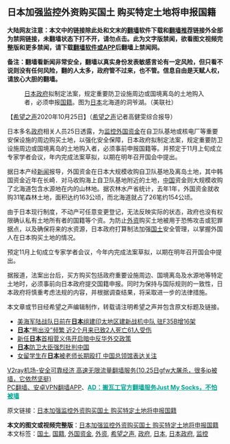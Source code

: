  <h2>日本加强监控外资购买国土 购买特定土地将申报国籍</h2> <p class="notice"><b>大陆网友注意：本文中的链接除此处和文末的<a href="https://github.com/bannedbook/fanqiang" >翻墙</a>软件下载和<a href="https://github.com/killgcd/justmysocks/blob/master/README.md">翻墙推荐</a>链接外全部为禁网链接，未翻墙状态下打不开，请勿点击。此为文字版禁闻，欲看图文视频完整版和更多禁闻，请下载<a href="https://github.com/bannedbook/fanqiang">翻墙软件或APP</a>后翻墙上禁闻网。</p><p>备注：翻墙看新闻非常安全，翻墙以真实身份发表敏感言论有一定风险，但只看不说则没有任何风险，翻的人太多，政府管不过来，也不管。信息自由是天赋人权，请放心大胆的翻墙。</b></p>  <div class="entry"> <figure><figcaption><a href="https://www.bannedbook.org/bnews/tag/%E6%97%A5%E6%9C%AC%E6%94%BF%E5%BA%9C/" class="st_tag internal_tag" rel="tag" title="标签 日本政府 下的日志">日本政府</a>拟制定法案，规定重要防卫设施周边或国境离岛的土地购入者，必须申报<a href="https://www.bannedbook.org/bnews/tag/%E5%9B%BD%E7%B1%8D/" class="st_tag internal_tag" rel="tag" title="标签 国籍 下的日志">国籍</a>。图为<a href="https://www.bannedbook.org/bnews/tag/%e6%97%a5%e6%9c%ac/" class="st_tag internal_tag" rel="tag" title="标签 日本 下的日志">日本</a>北海道的洞爷湖。（美联社）</figcaption></figure> <p>【<span class='wp_keywordlink_affiliate'><a href="https://www.soundofhope.org" title="希望之声" target="_blank">希望之声</a></span>2020年10月25日】（<a href="https://www.bannedbook.org/bnews/tag/%e5%b8%8c%e6%9c%9b%e4%b9%8b%e5%a3%b0/" class="st_tag internal_tag" rel="tag" title="标签 希望之声 下的日志">希望之声</a>记者高健雯综合报导）</p> <p>日本多名<a href="https://www.bannedbook.org/bnews/tag/%e6%94%bf%e5%ba%9c/" class="st_tag internal_tag" rel="tag" title="标签 政府 下的日志">政府</a>相关人员25日透露，为<a href="https://www.bannedbook.org/bnews/tag/%e7%9b%91%e6%8e%a7/" class="st_tag internal_tag" rel="tag" title="标签 监控 下的日志">监控</a><a href="https://www.bannedbook.org/bnews/tag/%E5%A4%96%E5%9B%BD%E8%B5%84%E9%87%91/" class="st_tag internal_tag" rel="tag" title="标签 外国资金 下的日志">外国资金</a>在自卫队基地或核电厂等重要安保设施的周边购买土地，以强化安全保障，日本政府拟制定法案，规定重要防卫设施周边或国境离岛的土地购入者，必须事前申报国籍等。并预定于11月上旬成立专家学者会议，年内完成法案草拟，以期在明年召开国会中提出。</p>  <p>据日本产经<span class='wp_keywordlink_affiliate'><a href="https://www.bannedbook.org/" title="新闻">新闻</a></span>报导，外国资金在日本大规模收购自卫队基地及离岛土地，其中韩国资金近年在长崎．对马收购海上自卫队基地附近的土地，<span class='wp_keywordlink_affiliate'><a href="https://www.bannedbook.org/" title="中国" target="_blank">中国</a></span>资金则大规模收购了北海道包含水源地在内的山林地。据农林水产省统计，去年1年，外国资金就收购31笔森林土地，面积达约163公顷，而北海道就占了26笔约154公顷。</p> <p>由于日本现行制度，不动产可任意变更登记，无法反映实际的状态，政府也没有权限确认私有土地所有者的国籍等个资。为防止<a href="https://www.bannedbook.org/bnews/tag/%E5%A4%96%E8%B5%84/" class="st_tag internal_tag" rel="tag" title="标签 外资 下的日志">外资</a>购买土地被用于恐怖攻击或犯罪据点，以及确保将来的水资源，日本政府打算制法加强<a href="https://www.bannedbook.org/bnews/tag/%E5%9B%BD%E5%9C%9F/" class="st_tag internal_tag" rel="tag" title="标签 国土 下的日志">国土</a>安全管理，以掌握外国人在日本购买土地的情况。</p>  <p>预定11月上旬成立专家学者会议，今年内完成法案草拟，以期在明年召开国会中提出。</p> <p>据报道，法案出台后，买方购买包括政府重要设施周边、国境离岛及水源地等特定土地时，必须事前向日本政府提交国籍申报。同时为保持与国际规则的一致性，日本政府将慎重考虑法规的内容，并根据调查结果，将采取进一步的法律措施。</p>  <p>本文章或节目经希望之声编辑制作，转载请注明希望之声并包含原文标题及链接。</p> <ul class='op-related-articles' title='相关阅读'> <li><a href='https://www.bannedbook.org/bnews/worldnews/20201025/1420166.html' target='_blank'>美海军陆战队日前在<b>日本</b>组建印太地区建新战机中队 驻F35B增16架</a></li> <li><a href='https://www.bannedbook.org/bnews/baitai/20201025/1420132.html' target='_blank'><b>日本</b>“熊出没”频繁 近2个月来已致2人死亡61人受伤</a></li> <li><a href='https://www.bannedbook.org/bnews/worldnews/20201025/1420097.html' target='_blank'>新任<b>日本</b>首相菅义伟开启暗中反华外交政策</a></li> <li><a href='https://www.bannedbook.org/bnews/worldnews/20201025/1420095.html' target='_blank'><b>日本</b>防卫大臣强烈批判中国</a></li> <li><a href='https://www.bannedbook.org/bnews/baitai/20201025/1420003.html' target='_blank'>女留学生在<b>日本</b>被老师长期殴打 中国总领馆表达关注</a></li> </ul> <p class="texttj"> <a href="https://www.bannedbook.org/forum23/topic22702.html" target="_blank">V2ray机场-安全可靠经济 高速无限流量翻墙服务(10.25日gfw大屠杀，很多ip被墙，它依然坚挺)</a><br/> <a href="https://github.com/bannedbook/fanqiang/wiki/%E7%A6%81%E9%97%BB%E7%BD%91%E5%AE%89%E5%8D%93%E7%BF%BB%E5%A2%99%E6%96%B0%E9%97%BBAPP" target="_blank">PC翻墙、安卓VPN翻墙APP</a>、<span onclick="window.open('https://github.com/killgcd/justmysocks/blob/master/README.md')" style="font-weight:bold;color:#00A191;cursor:pointer;text-decoration:underline;outline:none">AD：搬瓦工官方翻墙服务Just My Socks，不怕被墙</span></p><p>原文链接：<a class="src_link"  href="https://www.soundofhope.org/post/435838" target="_blank">日本加强监控外资购买国土 购买特定土地将申报国籍</a></p><a name='sharetosocial'></a>       <div><b>本文的图文或视频完整版</b>：<a href='https://www.bannedbook.org/bnews/comments/20201026/1420270.html'>日本加强监控外资购买国土 购买特定土地将申报国籍</a></div>  </div><!--END ENTRY--> <div class="postfooter"> <div>本文标签：<a href="https://www.bannedbook.org/bnews/tag/%E5%9B%BD%E5%9C%9F/" rel="tag">国土</a>, <a href="https://www.bannedbook.org/bnews/tag/%E5%9B%BD%E7%B1%8D/" rel="tag">国籍</a>, <a href="https://www.bannedbook.org/bnews/tag/%E5%A4%96%E5%9B%BD%E8%B5%84%E9%87%91/" rel="tag">外国资金</a>, <a href="https://www.bannedbook.org/bnews/tag/%E5%A4%96%E8%B5%84/" rel="tag">外资</a>, <a href="https://www.bannedbook.org/bnews/tag/%e5%b8%8c%e6%9c%9b%e4%b9%8b%e5%a3%b0/" rel="tag">希望之声</a>, <a href="https://www.bannedbook.org/bnews/tag/%e6%94%bf%e5%ba%9c/" rel="tag">政府</a>, <a href="https://www.bannedbook.org/bnews/tag/%e6%97%a5%e6%9c%ac/" rel="tag">日本</a>, <a href="https://www.bannedbook.org/bnews/tag/%E6%97%A5%E6%9C%AC%E6%94%BF%E5%BA%9C/" rel="tag">日本政府</a>, <a href="https://www.bannedbook.org/bnews/tag/%e7%9b%91%e6%8e%a7/" rel="tag">监控</a></div>  </div><!--END POSTFOOTER--> 